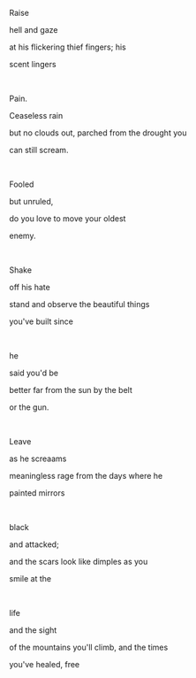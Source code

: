 Raise

hell and gaze

at his flickering thief fingers; his

scent lingers

&nbsp;

Pain.

Ceaseless rain

but no clouds out, parched from the drought you

can still scream.

&nbsp;

Fooled

but unruled,

do you love to move your oldest

enemy.

&nbsp;

Shake

off his hate

stand and observe the beautiful things

you've built since

&nbsp;

he

said you'd be

better far from the sun by the belt

or the gun.

&nbsp;

Leave

as he screaams

meaningless rage from the days where he

painted mirrors

&nbsp;

black

and attacked;

and the scars look like dimples as you

smile at the

&nbsp;

life

and the sight

of the mountains you'll climb, and the times

you've healed, free
